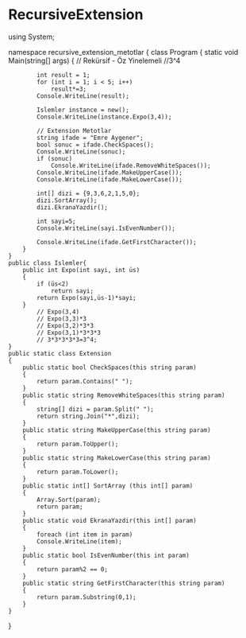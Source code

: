 # RecursiveExtension

using System;

namespace recursive_extension_metotlar
{
    class Program
    {
        static void Main(string[] args)
        {
            // Rekürsif - Öz Yinelemeli
            //3^4

            int result = 1;
            for (int i = 1; i < 5; i++)
                result*=3;  
            Console.WriteLine(result);

            Islemler instance = new();
            Console.WriteLine(instance.Expo(3,4));

            // Extension Metotlar
            string ifade = "Emre Aygener";
            bool sonuc = ifade.CheckSpaces();
            Console.WriteLine(sonuc);
            if (sonuc)
                Console.WriteLine(ifade.RemoveWhiteSpaces());
            Console.WriteLine(ifade.MakeUpperCase());
            Console.WriteLine(ifade.MakeLowerCase());

            int[] dizi = {9,3,6,2,1,5,0};
            dizi.SortArray();
            dizi.EkranaYazdir();

            int sayi=5;
            Console.WriteLine(sayi.IsEvenNumber());
            
            Console.WriteLine(ifade.GetFirstCharacter());
        }   
    }
    public class Islemler{
        public int Expo(int sayi, int üs)
        {
            if (üs<2)
                return sayi; 
            return Expo(sayi,üs-1)*sayi;
        }
            // Expo(3,4)
            // Expo(3,3)*3
            // Expo(3,2)*3*3
            // Expo(3,1)*3*3*3
            // 3*3*3*3*3=3^4;   
    }
    public static class Extension
    {
        public static bool CheckSpaces(this string param)
        {
            return param.Contains(" ");
        }
        public static string RemoveWhiteSpaces(this string param)
        {
            string[] dizi = param.Split(" ");
            return string.Join("*",dizi);
        }
        public static string MakeUpperCase(this string param)
        {
            return param.ToUpper();
        }
        public static string MakeLowerCase(this string param)
        {
            return param.ToLower();
        }
        public static int[] SortArray (this int[] param)
        {
            Array.Sort(param);
            return param;
        }
        public static void EkranaYazdir(this int[] param)
        {
            foreach (int item in param)
            Console.WriteLine(item);            
        }
        public static bool IsEvenNumber(this int param)
        {
            return param%2 == 0;
        }
        public static string GetFirstCharacter(this string param)
        {
            return param.Substring(0,1);
        }
    }
}
